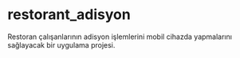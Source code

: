 # restorant_adisyon
Restoran çalışanlarının adisyon işlemlerini mobil cihazda yapmalarını sağlayacak bir uygulama projesi.
